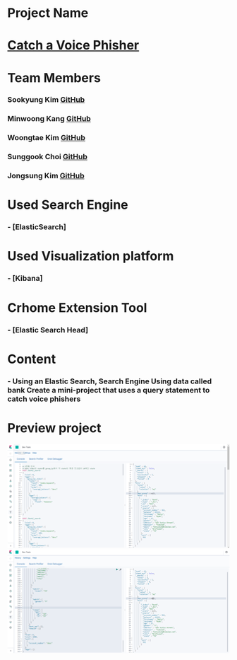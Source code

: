 # Project Name
# [Catch a Voice Phisher](https://github.com/angle2v/Catch-A-VoicePhisher)

# Team Members

### Sookyung Kim [GitHub](https://github.com/sooish)
### Minwoong Kang [GitHub](https://github.com/happymwkang)
### Woongtae Kim [GitHub](https://github.com/angle2v)
### Sunggook Choi [GitHub](https://github.com/SunggookCHOI)
### Jongsung Kim [GitHub](https://github.com/SEJSCloud)

# Used Search Engine
### - [ElasticSearch]

# Used Visualization platform
### - [Kibana]
# Crhome Extension Tool
### - [Elastic Search Head]

# Content
### - Using an Elastic Search, Search Engine Using data called bank Create a mini-project that uses a query statement to catch voice phishers

# Preview project
<img src="Preview img/img1.png">
<img src="Preview img/img2.png">



